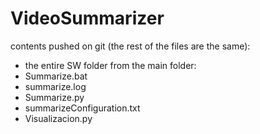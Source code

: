 # VideoSummarizer
contents pushed on git (the rest of the files are the same):
- the entire SW folder
from the main folder:
- Summarize.bat
- summarize.log
- Summarize.py
- summarizeConfiguration.txt
- Visualizacion.py
